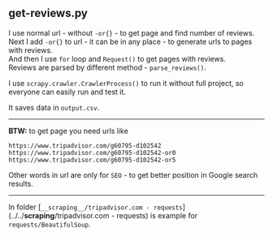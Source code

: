 ## get-reviews.py

I use normal url - without `-or{}` - to get page and find number of reviews.  
Next I add `-or{}` to url - it can be in any place - to generate urls to pages with reviews.  
And then I use `for` loop and `Request()` to get pages with reviews.  
Reviews are parsed by different method - `parse_reviews()`.

I use `scrapy.crawler.CrawlerProcess()` to run it without full project, so everyone can easily run and test it.

It saves data in `output.csv`.

---

**BTW:** to get page you need urls like

    https://www.tripadvisor.com/g60795-d102542
    https://www.tripadvisor.com/g60795-d102542-or0
    https://www.tripadvisor.com/g60795-d102542-or5

Other words in url are only for `SEO` - to get better position in Google search results.

---

In folder [`__scraping__/tripadvisor.com - requests`](../../__scraping__/tripadvisor.com - requests) is example for `requests/BeautifulSoup`.
